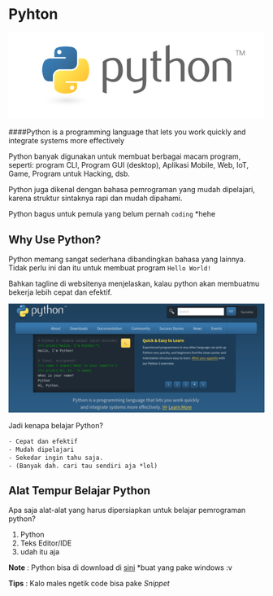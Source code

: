 # Pyhton

  ![logo](logo-python.png)
  
  ####Python is a programming language that lets you work quickly and integrate systems more effectively

  Python banyak digunakan untuk membuat berbagai macam program, seperti: program CLI, Program GUI (desktop), Aplikasi Mobile,   Web, IoT, Game, Program untuk Hacking, dsb.

  Python juga dikenal dengan bahasa pemrograman yang mudah dipelajari, karena struktur sintaknya rapi dan mudah dipahami.

  Python bagus untuk pemula yang belum pernah `coding` *hehe


  ## Why Use Python?

  Python memang sangat sederhana dibandingkan bahasa yang lainnya. Tidak perlu ini dan itu untuk membuat program `Hello World!`

  Bahkan tagline di websitenya menjelaskan, kalau python akan membuatmu bekerja lebih cepat dan efektif.

  ![website python](python.png)

  Jadi kenapa belajar Python?

    - Cepat dan efektif
    - Mudah dipelajari
    - Sekedar ingin tahu saja.
    - (Banyak dah. cari tau sendiri aja *lol)


  ## Alat Tempur Belajar Python

Apa saja alat-alat yang harus dipersiapkan untuk belajar pemrograman python?

  1. Python
  2. Teks Editor/IDE
  3. udah itu aja

  **Note** : Python bisa di download di [sini](https://www.python.org/) *buat yang pake windows :v

  **Tips** : Kalo males ngetik code bisa pake *Snippet*
